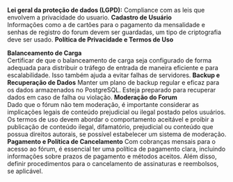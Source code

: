 **Lei geral da proteção de dados (LGPD):**
Compliance com as leis que envolvem a privacidade do usuario.
**Cadastro de Usuário**  
Informações como a de cartões para o pagamento da mensalidade e senhas de registro do forum devem ser guardadas, um tipo de criptografia deve ser usado.
**Política de Privacidade e Termos de Uso**

**Balanceamento de Carga**  
Certificar de que o balanceamento de carga seja configurado de forma adequada para distribuir o tráfego de entrada de maneira eficiente e para escalabilidade. Isso também ajuda a evitar falhas de servidores.
**Backup e Recuperação de Dados**
Manter um plano de backup regular e eficaz para os dados armazenados no PostgreSQL. Esteja preparado para recuperar dados em caso de falha ou violação.
**Moderação do Forum**  
Dado que o fórum não tem moderação, é importante considerar as implicações legais de conteúdo prejudicial ou ilegal postado pelos usuários. Os termos de uso devem abordar o comportamento aceitável e proibir a publicação de conteúdo ilegal, difamatório, prejudicial ou conteúdo que possua direitos autorais, se possível estabelecer um sistema de moderação.  
**Pagamento e Política de Cancelamento**
Com cobranças mensais para o acesso ao fórum, é essencial ter uma política de pagamento clara, incluindo informações sobre prazos de pagamento e métodos aceitos. Além disso, definir procedimentos para o cancelamento de assinaturas e reembolsos, se aplicável.
